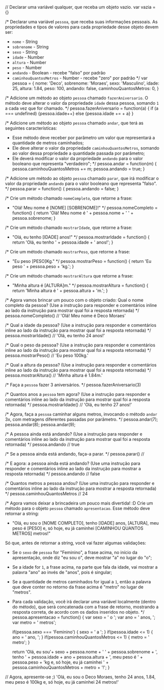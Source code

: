 // Declarar uma variável qualquer, que receba um objeto vazio.
var vazia = {}

/*
Declarar uma variável `pessoa`, que receba suas informações pessoais.
As propriedades e tipos de valores para cada propriedade desse objeto devem ser:
- `nome` - String
- `sobrenome` - String
- `sexo` - String
- `idade` - Number
- `altura` - Number
- `peso` - Number
- `andando` - Boolean - recebe "falso" por padrão
- `caminhouQuantosMetros` - Number - recebe "zero" por padrão
*/
var pessoa = {
    nome: 'Deco',
    sobrenome: 'Moraes',
    sexo: 'Masculino',
    idade: 25,
    altura: 1.84,
    peso: 100,
    andando: false,
    caminhouQuantosMetros: 0,
}

/*
Adicione um método ao objeto `pessoa` chamado `fazerAniversario`. O método deve
alterar o valor da propriedade `idade` dessa pessoa, somando `1` a cada vez que
for chamado.
*/
pessoa.fazerAniversario = function(a) {
    if (a === undefined) {pessoa.idade++}
    else {pessoa.idade += + a}
}

/*
Adicione um método ao objeto `pessoa` chamado `andar`, que terá as seguintes
características:
- Esse método deve receber por parâmetro um valor que representará a quantidade
de metros caminhados;
- Ele deve alterar o valor da propriedade `caminhouQuantosMetros`, somando ao
valor dessa propriedade a quantidade passada por parâmetro;
- Ele deverá modificar o valor da propriedade `andando` para o valor
booleano que representa "verdadeiro";
*/
pessoa.andar = function(m) {
    pessoa.caminhouQuantosMetros += m;
    pessoa.andando = true;
}

/*
Adicione um método ao objeto `pessoa` chamado `parar`, que irá modificar o valor
da propriedade `andando` para o valor booleano que representa "falso".
*/
pessoa.parar = function() {
    pessoa.andando = false;
}

/*
Crie um método chamado `nomeCompleto`, que retorne a frase:
- "Olá! Meu nome é [NOME] [SOBRENOME]!"
*/
pessoa.nomeCompleto = function() {
    return 'Olá! Meu nome é ' + pessoa.nome + ' ' + pessoa.sobrenome;
}

/*
Crie um método chamado `mostrarIdade`, que retorne a frase:
- "Olá, eu tenho [IDADE] anos!"
*/
pessoa.mostrarIdade = function() {
    return 'Olá, eu tenho ' + pessoa.idade + ' anos!';
}

/*
Crie um método chamado `mostrarPeso`, que retorne a frase:
- "Eu peso [PESO]Kg."
*/
pessoa.mostrarPeso = function() {
    return 'Eu peso ' + pessoa.peso + 'kg.';
}

/*
Crie um método chamado `mostrarAltura` que retorne a frase:
- "Minha altura é [ALTURA]m."
*/
pessoa.mostrarAltura = function() {
    return 'Minha altura é ' + pessoa.altura + 'm.';
}

/*
Agora vamos brincar um pouco com o objeto criado:
Qual o nome completo da pessoa? (Use a instrução para responder e comentários
inline ao lado da instrução para mostrar qual foi a resposta retornada)
*/
pessoa.nomeCompleto() // 'Olá! Meu nome é Deco Moraes'

/*
Qual a idade da pessoa? (Use a instrução para responder e comentários
inline ao lado da instrução para mostrar qual foi a resposta retornada)
*/
pessoa.mostrarIdade() // 'Olá, eu tenho 24 anos!'

/*
Qual o peso da pessoa? (Use a instrução para responder e comentários
inline ao lado da instrução para mostrar qual foi a resposta retornada)
*/
pessoa.mostrarPeso() // 'Eu peso 100kg.'

/*
Qual a altura da pessoa? (Use a instrução para responder e comentários
inline ao lado da instrução para mostrar qual foi a resposta retornada)
*/
pessoa.mostrarAltura() // 'Minha altura é 1.84m.'

/*
Faça a `pessoa` fazer 3 aniversários.
*/
pessoa.fazerAniversario(3)

/*
Quantos anos a `pessoa` tem agora? (Use a instrução para responder e
comentários inline ao lado da instrução para mostrar qual foi a resposta
retornada)
*/
pessoa.mostrarIdade() // 'Olá, eu tenho 27 anos!'

/*
Agora, faça a `pessoa` caminhar alguns metros, invocando o método `andar` 3x,
com metragens diferentes passadas por parâmetro.
*/
pessoa.andar(7); pessoa.andar(8); pessoa.andar(9);

/*
A pessoa ainda está andando? (Use a instrução para responder e comentários
inline ao lado da instrução para mostrar qual foi a resposta retornada)
*/
pessoa.andando // true

/*
Se a pessoa ainda está andando, faça-a parar.
*/
pessoa.parar() //

/*
E agora: a pessoa ainda está andando? (Use uma instrução para responder e
comentários inline ao lado da instrução para mostrar a resposta retornada)
*/
pessoa.andando // false

/*
Quantos metros a pessoa andou? (Use uma instrução para responder e comentários
inline ao lado da instrução para mostrar a resposta retornada)
*/
pessoa.caminhouQuantosMetros // 24

/*
Agora vamos deixar a brincadeira um pouco mais divertida! :D
Crie um método para o objeto `pessoa` chamado `apresentacao`. Esse método deve
retornar a string:
- "Olá, eu sou o [NOME COMPLETO], tenho [IDADE] anos, [ALTURA], meu peso é [PESO] e, só hoje, eu já caminhei [CAMINHOU QUANTOS METROS] metros!"

Só que, antes de retornar a string, você vai fazer algumas validações:
- Se o `sexo` de `pessoa` for "Feminino", a frase acima, no início da
apresentação, onde diz "eu sou o", deve mostrar "a" no lugar do "o";
- Se a idade for `1`, a frase acima, na parte que fala da idade, vai mostrar a
palavra "ano" ao invés de "anos", pois é singular;
- Se a quantidade de metros caminhados for igual a `1`, então a palavra que
deve conter no retorno da frase acima é "metro" no lugar de "metros".
- Para cada validação, você irá declarar uma variável localmente (dentro do
método), que será concatenada com a frase de retorno, mostrando a resposta
correta, de acordo com os dados inseridos no objeto.
*/
pessoa.apresentacao = function() {
    var sexo = ' o ';
    var ano = ' anos, ';
    var metro = ' metros';
    
    if(pessoa.sexo === 'Feminino') {
        sexo = ' a ';
    }
    if(pessoa.idade <= 1) {
        ano = ' ano, ';
    }
    if(pessoa.caminhouQuantosMetros <= 1) {
        metro = ' metro';
    }
    
    return 'Olá, eu sou'+ sexo + pessoa.nome + ' ' + pessoa.sobrenome + ', tenho ' + pessoa.idade + ano + pessoa.altura + ', meu peso é ' + pessoa.peso + 'kg e, só hoje, eu já caminhei ' + pessoa.caminhouQuantosMetros + metro + '!';
}

// Agora, apresente-se ;)
'Olá, eu sou o Deco Moraes, tenho 24 anos, 1.84, meu peso é 100kg e, só hoje, eu já caminhei 24 metros!'
